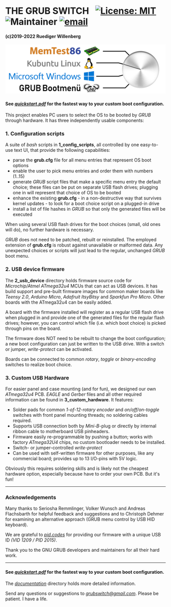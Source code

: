 # THE GRUB SWITCH&nbsp;&nbsp; [![License: MIT](https://img.shields.io/badge/License-MIT-blue.svg)](https://opensource.org/licenses/MIT) ![Maintainer](https://img.shields.io/badge/Maintainer-Ruediger%20Willenberg-red) [![email](https://img.shields.io/badge/email-grubswitch%40gmail.com-800000)](mailto://grubswitch@gmail.com)

#### (c)2019-2022 Ruediger Willenberg

![GRUB SWITCH Panel](documentation/src/grub_switch_panel_medium.png) 

#### See [*quickstart.pdf*](./quickstart.pdf) for the fastest way to your custom boot configuration.

This project enables PC users to select the OS to be booted by *GRUB* through hardware.
It has three independently usable components:

### 1. Configuration scripts ###

A suite of *bash* scripts in **1_config_scripts**, all controlled by one easy-to-use text UI, that provide the following capabilities:
* parse the **grub.cfg** file for all menu entries that represent OS boot options
* enable the user to pick menu entries and order them with numbers (1..15)
* generate *GRUB* script files that make a specific menu entry the default choice; these files can be put on separate USB flash drives; plugging one in will represent that choice of OS to be booted
* enhance the existing **grub.cfg** - in a non-destructive way that survives kernel updates - to look for a boot choice script on a plugged-in drive
* install a list of file hashes in *GRUB* so that only the generated files will be executed

When using several USB flash drives for the boot choices (small, old ones will do), no further hardware is necessary.

*GRUB* does not need to be patched, rebuilt or reinstalled. The employed extension of **grub.cfg** is robust against unavailable or malformed data. Any unexpected choices or scripts will just lead to the regular, unchanged *GRUB* boot menu.

### 2. USB device firmware

The **2_usb_device** directory holds firmware source code for *Microchip/Atmel ATmega32u4* MCUs that can act as USB devices. It has build support and pre-built firmware images for common maker boards like *Teensy 2.0*, *Arduino Micro*, *Adafruit ItsyBitsy* and *Sparkfun Pro Micro*. Other boards with the ATmega32u4 can be easily added.

A board with the firmware installed will register as a regular USB flash drive when plugged in and provide one of the generated files for the regular flash drives; however, you can control which file (i.e. which boot choice) is picked through pins on the board.

The firmware does NOT need to be rebuilt to change the boot configuration; a new boot configuration can just be written to the USB drive. With a switch or jumper, *write-protect* can be activated.

Boards can be connected to common *rotary*, *toggle* or *binary-encoding* switches to realize boot choice.

### 3. Custom USB Hardware 

For easier panel and case mounting (and for fun), we designed our own *ATmega32u4* PCB. *EAGLE* and *Gerber* files and all other required information can be found in **3_custom_hardware**. It features:

* Solder pads for common *1-of-12-rotary encoder* and *on/off/on-toggle* switches with front panel mounting threads; no soldering cables required.
* Supports USB connection both by *Mini-B*-plug or directly by internal ribbon cable to motherboard USB pinheaders.
* Firmware easily re-programmable by pushing a button; works with factory *ATmega32U4* chips, no custom bootloader needs to be installed.
* Switch- or jumper-controlled *write-protect*
* Can be used with self-written firmware for other purposes, like any commercial board; provides up to 13 I/O-pins with 5V logic.

Obviously this requires soldering skills and is likely not the cheapest hardware option, especially because have to order your own PCB. But it's fun!

---

### Acknowledgements 

Many thanks to Seriosha Remmlinger, Volker Wunsch and Andreas Flachsbarth for helpful feedback and suggestions and to Christoph Dehmer for examining an alternative approach (GRUB menu control by USB HID keyboard).

We are grateful to [*pid.codes*](https://pid.codes/) for providing our firmware with a unique USB ID *(VID 1209 / PID 2015)*.

Thank you to the GNU GRUB developers and maintainers for all their hard work.

---

#### See [*quickstart.pdf*](./quickstart.pdf) for the fastest way to your custom boot configuration.

The [*documentation*](./documentation/) directory holds more detailed information.

Send any questions or suggestions to [*grubswitch@gmail.com*](mailto:grubswitch@gmail.com). Please be patient. I have a life.
